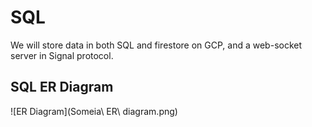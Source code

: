 # SQL

We will store data in both SQL and firestore on GCP, and a web-socket server in Signal protocol.

## SQL ER Diagram

![ER Diagram](Someia\ ER\ diagram.png)
